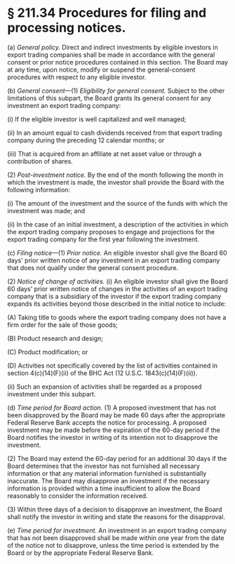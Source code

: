 # § 211.34   Procedures for filing and processing notices.

(a) *General policy.* Direct and indirect investments by eligible investors in export trading companies shall be made in accordance with the general consent or prior notice procedures contained in this section. The Board may at any time, upon notice, modify or suspend the general-consent procedures with respect to any eligible investor.


(b) *General consent*—(1) *Eligibility for general consent.* Subject to the other limitations of this subpart, the Board grants its general consent for any investment an export trading company:


(i) If the eligible investor is well capitalized and well managed;


(ii) In an amount equal to cash dividends received from that export trading company during the preceding 12 calendar months; or


(iii) That is acquired from an affiliate at net asset value or through a contribution of shares.


(2) *Post-investment notice.* By the end of the month following the month in which the investment is made, the investor shall provide the Board with the following information:


(i) The amount of the investment and the source of the funds with which the investment was made; and


(ii) In the case of an initial investment, a description of the activities in which the export trading company proposes to engage and projections for the export trading company for the first year following the investment.


(c) *Filing notice*—(1) *Prior notice.* An eligible investor shall give the Board 60 days' prior written notice of any investment in an export trading company that does not qualify under the general consent procedure. 


(2) *Notice of change of activities.* (i) An eligible investor shall give the Board 60 days' prior written notice of changes in the activities of an export trading company that is a subsidiary of the investor if the export trading company expands its activities beyond those described in the initial notice to include: 


(A) Taking title to goods where the export trading company does not have a firm order for the sale of those goods; 


(B) Product research and design; 


(C) Product modification; or 


(D) Activities not specifically covered by the list of activities contained in section 4(c)(14)(F)(ii) of the BHC Act (12 U.S.C. 1843(c)(14)(F)(ii)). 


(ii) Such an expansion of activities shall be regarded as a proposed investment under this subpart. 


(d) *Time period for Board action.* (1) A proposed investment that has not been disapproved by the Board may be made 60 days after the appropriate Federal Reserve Bank accepts the notice for processing. A proposed investment may be made before the expiration of the 60-day period if the Board notifies the investor in writing of its intention not to disapprove the investment. 


(2) The Board may extend the 60-day period for an additional 30 days if the Board determines that the investor has not furnished all necessary information or that any material information furnished is substantially inaccurate. The Board may disapprove an investment if the necessary information is provided within a time insufficient to allow the Board reasonably to consider the information received. 


(3) Within three days of a decision to disapprove an investment, the Board shall notify the investor in writing and state the reasons for the disapproval. 


(e) *Time period for investment.* An investment in an export trading company that has not been disapproved shall be made within one year from the date of the notice not to disapprove, unless the time period is extended by the Board or by the appropriate Federal Reserve Bank.




